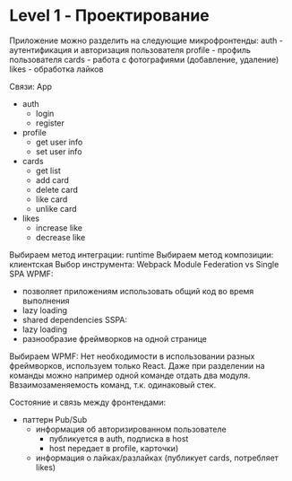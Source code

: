# Level 1 - Проектирование

Приложение можно разделить на следующие микрофронтенды:
auth - аутентификация и авторизация пользователя
profile - профиль пользователя
cards - работа с фотографиями (добавление, удаление)
likes - обработка лайков

Связи:
App
 - auth
   - login
   - register
 - profile
   - get user info
   - set user info
 - cards
   - get list
   - add card
   - delete card
   - like card
   - unlike card
 - likes
   - increase like
   - decrease like

Выбираем метод интеграции: runtime
Выбираем метод композиции: клиентская
Выбор инструмента:
Webpack Module Federation vs Single SPA
WPMF:
- позволяет приложениям использовать общий код во время выполнения
- lazy loading
- shared dependencies
SSPA:
- lazy loading
- разнообразие фреймворков на одной странице

Выбираем WPMF:
Нет необходимости в использовании разных фреймворков, используем только React.
Даже при разделении на команды можно например одной команде отдать два модуля.
Ввзаимозаменяемость команд, т.к. одинаковый стек.

Состояние и связь между фронтендами:
- паттерн Pub/Sub
  - информация об авторизированном пользователе 
    - публикуется в auth, подписка в host
    - host передает в profile, карточки)
  - информация о лайках/разлайках (публикует cards, потребляет likes)